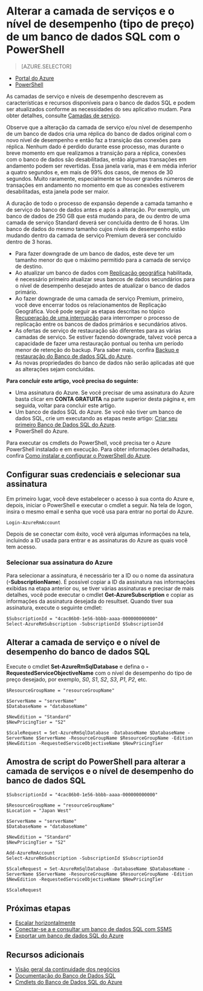 <properties 
    pageTitle="Alterar a camada de serviço e o nível de desempenho de um banco de dados SQL do Azure usando PowerShell" 
    description="Alterar a camada de serviço e o nível de desempenho de um banco de dados SQL do Azure mostra como escalar verticalmente seu banco de dados SQL com o PowerShell. Alterando o tipo de preço de um banco de dados SQL do Azure com o PowerShell." 
	services="sql-database"
	documentationCenter=""
	authors="stevestein"
	manager="jhubbard"
	editor=""/>

<tags
	ms.service="sql-database"
	ms.devlang="NA"
	ms.date="03/29/2016"
	ms.author="sstein"
	ms.workload="data-management"
	ms.topic="article"
	ms.tgt_pltfrm="NA"/>


# Alterar a camada de serviços e o nível de desempenho (tipo de preço) de um banco de dados SQL com o PowerShell


> [AZURE.SELECTOR]
- [Portal do Azure](sql-database-scale-up.md)
- [PowerShell](sql-database-scale-up-powershell.md)


As camadas de serviço e níveis de desempenho descrevem as características e recursos disponíveis para o banco de dados SQL e podem ser atualizados conforme as necessidades do seu aplicativo mudam. Para obter detalhes, consulte [Camadas de serviço](sql-database-service-tiers.md).

Observe que a alteração da camada de serviço e/ou nível de desempenho de um banco de dados cria uma réplica do banco de dados original com o novo nível de desempenho e então faz a transição das conexões para réplica. Nenhum dado é perdido durante esse processo, mas durante o breve momento em que realizamos a transição para a réplica, conexões com o banco de dados são desabilitadas, então algumas transações em andamento podem ser revertidas. Essa janela varia, mas é em média inferior a quatro segundos e, em mais de 99% dos casos, de menos de 30 segundos. Muito raramente, especialmente se houver grandes números de transações em andamento no momento em que as conexões estiverem desabilitadas, esta janela pode ser maior.

A duração de todo o processo de expansão depende a camada tamanho e de serviço do banco de dados antes e após a alteração. Por exemplo, um banco de dados de 250 GB que está mudando para, de ou dentro de uma camada de serviço Standard deverá ser concluída dentro de 6 horas. Um banco de dados do mesmo tamanho cujos níveis de desempenho estão mudando dentro da camada de serviço Premium deverá ser concluído dentro de 3 horas.


- Para fazer downgrade de um banco de dados, este deve ter um tamanho menor do que o máximo permitido para a camada de serviço de destino. 
- Ao atualizar um banco de dados com [Replicação geográfica](sql-database-geo-replication-portal) habilitada, é necessário primeiro atualizar seus bancos de dados secundários para o nível de desempenho desejado antes de atualizar o banco de dados primário.
- Ao fazer downgrade de uma camada de serviço Premium, primeiro, você deve encerrar todos os relacionamentos de Replicação Geográfica. Você pode seguir as etapas descritas no tópico [Recuperação de uma interrupção](sql-database-disaster-recovery.md) para interromper o processo de replicação entre os bancos de dados primários e secundários ativos.
- As ofertas de serviço de restauração são diferentes para as várias camadas de serviço. Se estiver fazendo downgrade, talvez você perca a capacidade de fazer uma restauração pontual ou tenha um período menor de retenção do backup. Para saber mais, confira [Backup e restauração do Banco de dados SQL do Azure](sql-database-business-continuity.md).
- As novas propriedades do banco de dados não serão aplicadas até que as alterações sejam concluídas.



**Para concluir este artigo, você precisa do seguinte:**

- Uma assinatura do Azure. Se você precisar de uma assinatura do Azure basta clicar em **CONTA GRATUITA** na parte superior desta página e, em seguida, voltar para concluir este artigo.
- Um banco de dados SQL do Azure. Se você não tiver um banco de dados SQL, crie um executando as etapas neste artigo: [Criar seu primeiro Banco de Dados SQL do Azure](sql-database-get-started.md).
- PowerShell do Azure.


Para executar os cmdlets do PowerShell, você precisa ter o Azure PowerShell instalado e em execução. Para obter informações detalhadas, confira [Como instalar e configurar o PowerShell do Azure](../powershell-install-configure.md).



## Configurar suas credenciais e selecionar sua assinatura

Em primeiro lugar, você deve estabelecer o acesso à sua conta do Azure e, depois, iniciar o PowerShell e executar o cmdlet a seguir. Na tela de logon, insira o mesmo email e senha que você usa para entrar no portal do Azure.

	Login-AzureRmAccount

Depois de se conectar com êxito, você verá algumas informações na tela, incluindo a ID usada para entrar e as assinaturas do Azure as quais você tem acesso.


### Selecionar sua assinatura do Azure

Para selecionar a assinatura, é necessário ter a ID ou o nome da assinatura (**-SubscriptionName**). É possível copiar a ID da assinatura nas informações exibidas na etapa anterior ou, se tiver várias assinaturas e precisar de mais detalhes, você pode executar o cmdlet **Get-AzureSubscription** e copiar as informações da assinatura desejada do resultset. Quando tiver sua assinatura, execute o seguinte cmdlet:

	$SubscriptionId = "4cac86b0-1e56-bbbb-aaaa-000000000000"
    Select-AzureRmSubscription -SubscriptionId $SubscriptionId




## Alterar a camada de serviço e o nível de desempenho do banco de dados SQL

Execute o cmdlet **Set-AzureRmSqlDatabase** e defina o **-RequestedServiceObjectiveName** com o nível de desempenho do tipo de preço desejado, por exemplo, *S0*, *S1*, *S2*, *S3*, *P1*, *P2*, etc.

    $ResourceGroupName = "resourceGroupName"
    
    $ServerName = "serverName"
    $DatabaseName = "databaseName"

    $NewEdition = "Standard"
    $NewPricingTier = "S2"

    $ScaleRequest = Set-AzureRmSqlDatabase -DatabaseName $DatabaseName -ServerName $ServerName -ResourceGroupName $ResourceGroupName -Edition $NewEdition -RequestedServiceObjectiveName $NewPricingTier


  

   


## Amostra de script do PowerShell para alterar a camada de serviços e o nível de desempenho do banco de dados SQL

    

    
    $SubscriptionId = "4cac86b0-1e56-bbbb-aaaa-000000000000"
    
    $ResourceGroupName = "resourceGroupName"
    $Location = "Japan West"
    
    $ServerName = "serverName"
    $DatabaseName = "databaseName"
    
    $NewEdition = "Standard"
    $NewPricingTier = "S2"
    
    Add-AzureRmAccount
    Select-AzureRmSubscription -SubscriptionId $SubscriptionId
    
    $ScaleRequest = Set-AzureRmSqlDatabase -DatabaseName $DatabaseName -ServerName $ServerName -ResourceGroupName $ResourceGroupName -Edition $NewEdition -RequestedServiceObjectiveName $NewPricingTier
    
    $ScaleRequest
    
        


## Próximas etapas

- [Escalar horizontalmente](sql-database-elastic-scale-get-started.md)
- [Conectar-se a e consultar um banco de dados SQL com SSMS](sql-database-connect-query-ssms.md)
- [Exportar um banco de dados SQL do Azure](sql-database-export-powershell.md)

## Recursos adicionais

- [Visão geral da continuidade dos negócios](sql-database-business-continuity.md)
- [Documentação do Banco de Dados SQL](http://azure.microsoft.com/documentation/services/sql-database/)
- [Cmdlets do Banco de Dados SQL do Azure](http://msdn.microsoft.com/library/mt574084.aspx)

<!---HONumber=AcomDC_0330_2016-->
